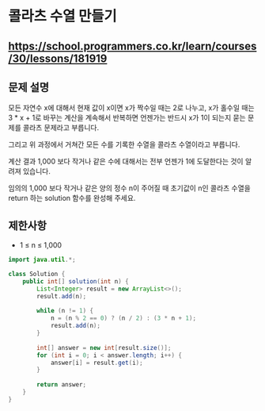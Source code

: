 # 콜라츠 수열 만들기
https://school.programmers.co.kr/learn/courses/30/lessons/181919
---
## 문제 설명
모든 자연수 x에 대해서 현재 값이 x이면 x가 짝수일 때는 2로 나누고, x가 홀수일 때는 3 * x + 1로 바꾸는 계산을 계속해서 반복하면 언젠가는 반드시 x가 1이 되는지 묻는 문제를 콜라츠 문제라고 부릅니다.

그리고 위 과정에서 거쳐간 모든 수를 기록한 수열을 콜라츠 수열이라고 부릅니다.

계산 결과 1,000 보다 작거나 같은 수에 대해서는 전부 언젠가 1에 도달한다는 것이 알려져 있습니다.

임의의 1,000 보다 작거나 같은 양의 정수 n이 주어질 때 초기값이 n인 콜라츠 수열을 return 하는 solution 함수를 완성해 주세요.

## 제한사항
+ 1 ≤ n ≤ 1,000
```java
import java.util.*;

class Solution {
    public int[] solution(int n) {
        List<Integer> result = new ArrayList<>();
        result.add(n);
        
        while (n != 1) {
            n = (n % 2 == 0) ? (n / 2) : (3 * n + 1);
            result.add(n);
        }
        
        int[] answer = new int[result.size()];
        for (int i = 0; i < answer.length; i++) {
            answer[i] = result.get(i);
        }
        
        return answer;
    }
}
```
